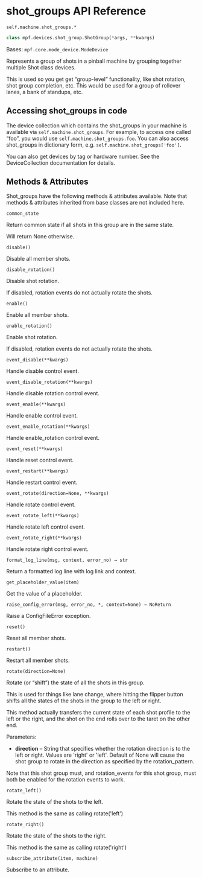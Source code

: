 # shot_groups API Reference

`self.machine.shot_groups.*`

``` python
class mpf.devices.shot_group.ShotGroup(*args, **kwargs)
```

Bases: `mpf.core.mode_device.ModeDevice`

Represents a group of shots in a pinball machine by grouping together multiple Shot class devices.

This is used so you get get “group-level” functionality, like shot rotation, shot group completion, etc. This would be used for a group of rollover lanes, a bank of standups, etc.

## Accessing shot_groups in code

The device collection which contains the shot_groups in your machine is available via `self.machine.shot_groups`. For example, to access one called “foo”, you would use `self.machine.shot_groups.foo`. You can also access shot_groups in dictionary form, e.g. `self.machine.shot_groups['foo']`.

You can also get devices by tag or hardware number. See the DeviceCollection documentation for details.

## Methods & Attributes

Shot_groups have the following methods & attributes available. Note that methods & attributes inherited from base classes are not included here.

`common_state`

Return common state if all shots in this group are in the same state.

Will return None otherwise.

`disable()`

Disable all member shots.

`disable_rotation()`

Disable shot rotation.

If disabled, rotation events do not actually rotate the shots.

`enable()`

Enable all member shots.

`enable_rotation()`

Enable shot rotation.

If disabled, rotation events do not actually rotate the shots.

`event_disable(**kwargs)`

Handle disable control event.

`event_disable_rotation(**kwargs)`

Handle disable rotation control event.

`event_enable(**kwargs)`

Handle enable control event.

`event_enable_rotation(**kwargs)`

Handle enable_rotation control event.

`event_reset(**kwargs)`

Handle reset control event.

`event_restart(**kwargs)`

Handle restart control event.

`event_rotate(direction=None, **kwargs)`

Handle rotate control event.

`event_rotate_left(**kwargs)`

Handle rotate left control event.

`event_rotate_right(**kwargs)`

Handle rotate right control event.

`format_log_line(msg, context, error_no) → str`

Return a formatted log line with log link and context.

`get_placeholder_value(item)`

Get the value of a placeholder.

`raise_config_error(msg, error_no, *, context=None) → NoReturn`

Raise a ConfigFileError exception.

`reset()`

Reset all member shots.

`restart()`

Restart all member shots.

`rotate(direction=None)`

Rotate (or “shift”) the state of all the shots in this group.

This is used for things like lane change, where hitting the flipper button shifts all the states of the shots in the group to the left or right.

This method actually transfers the current state of each shot profile to the left or the right, and the shot on the end rolls over to the taret on the other end.

Parameters:

* **direction** – String that specifies whether the rotation direction is to the left or right. Values are 'right' or 'left'. Default of None will cause the shot group to rotate in the direction as specified by the rotation_pattern.

Note that this shot group must, and rotation_events for this shot group, must both be enabled for the rotation events to work.

`rotate_left()`

Rotate the state of the shots to the left.

This method is the same as calling rotate('left')

`rotate_right()`

Rotate the state of the shots to the right.

This method is the same as calling rotate('right')

`subscribe_attribute(item, machine)`

Subscribe to an attribute.
